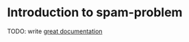 # Introduction to spam-problem

TODO: write [great documentation](http://jacobian.org/writing/what-to-write/)
